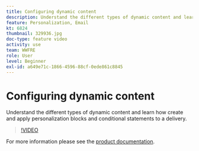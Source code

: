 ```yaml
---
title: Configuring dynamic content
description: Understand the different types of dynamic content and learn how create and apply personalization blocks and conditional statements to a delivery.
feature: Personalization, Email
kt: 6824
thumbnail: 329936.jpg
doc-type: feature video
activity: use
team: WWFRE
role: User
level: Beginner
exl-id: a649e71c-1866-4596-88cf-0ede861c8845
---
```

# Configuring dynamic content

Understand the different types of dynamic content and learn how create and apply personalization blocks and conditional statements to a delivery.

>[!VIDEO](https://video.tv.adobe.com/v/329936?quality=12&learn=on)

For more information please see the [product documentation](https://experienceleague.adobe.com/docs/campaign-classic/using/sending-messages/personalizing-deliveries/conditional-content.html?lang=en).
